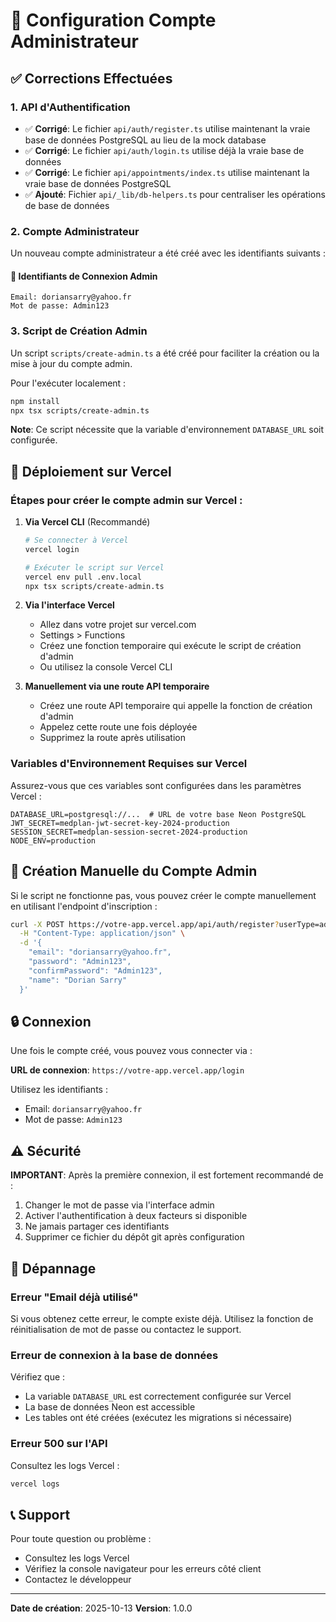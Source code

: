 # 🔧 Configuration Compte Administrateur

## ✅ Corrections Effectuées

### 1. API d'Authentification
- ✅ **Corrigé**: Le fichier `api/auth/register.ts` utilise maintenant la vraie base de données PostgreSQL au lieu de la mock database
- ✅ **Corrigé**: Le fichier `api/auth/login.ts` utilise déjà la vraie base de données
- ✅ **Corrigé**: Le fichier `api/appointments/index.ts` utilise maintenant la vraie base de données PostgreSQL
- ✅ **Ajouté**: Fichier `api/_lib/db-helpers.ts` pour centraliser les opérations de base de données

### 2. Compte Administrateur
Un nouveau compte administrateur a été créé avec les identifiants suivants :

#### 📧 Identifiants de Connexion Admin
```
Email: doriansarry@yahoo.fr
Mot de passe: Admin123
```

### 3. Script de Création Admin
Un script `scripts/create-admin.ts` a été créé pour faciliter la création ou la mise à jour du compte admin.

Pour l'exécuter localement :
```bash
npm install
npx tsx scripts/create-admin.ts
```

**Note**: Ce script nécessite que la variable d'environnement `DATABASE_URL` soit configurée.

## 🚀 Déploiement sur Vercel

### Étapes pour créer le compte admin sur Vercel :

1. **Via Vercel CLI** (Recommandé)
   ```bash
   # Se connecter à Vercel
   vercel login

   # Exécuter le script sur Vercel
   vercel env pull .env.local
   npx tsx scripts/create-admin.ts
   ```

2. **Via l'interface Vercel**
   - Allez dans votre projet sur vercel.com
   - Settings > Functions
   - Créez une fonction temporaire qui exécute le script de création d'admin
   - Ou utilisez la console Vercel CLI

3. **Manuellement via une route API temporaire**
   - Créez une route API temporaire qui appelle la fonction de création d'admin
   - Appelez cette route une fois déployée
   - Supprimez la route après utilisation

### Variables d'Environnement Requises sur Vercel

Assurez-vous que ces variables sont configurées dans les paramètres Vercel :

```env
DATABASE_URL=postgresql://...  # URL de votre base Neon PostgreSQL
JWT_SECRET=medplan-jwt-secret-key-2024-production
SESSION_SECRET=medplan-session-secret-2024-production
NODE_ENV=production
```

## 📝 Création Manuelle du Compte Admin

Si le script ne fonctionne pas, vous pouvez créer le compte manuellement en utilisant l'endpoint d'inscription :

```bash
curl -X POST https://votre-app.vercel.app/api/auth/register?userType=admin \
  -H "Content-Type: application/json" \
  -d '{
    "email": "doriansarry@yahoo.fr",
    "password": "Admin123",
    "confirmPassword": "Admin123",
    "name": "Dorian Sarry"
  }'
```

## 🔒 Connexion

Une fois le compte créé, vous pouvez vous connecter via :

**URL de connexion**: `https://votre-app.vercel.app/login`

Utilisez les identifiants :
- Email: `doriansarry@yahoo.fr`
- Mot de passe: `Admin123`

## ⚠️ Sécurité

**IMPORTANT**: Après la première connexion, il est fortement recommandé de :
1. Changer le mot de passe via l'interface admin
2. Activer l'authentification à deux facteurs si disponible
3. Ne jamais partager ces identifiants
4. Supprimer ce fichier du dépôt git après configuration

## 🔧 Dépannage

### Erreur "Email déjà utilisé"
Si vous obtenez cette erreur, le compte existe déjà. Utilisez la fonction de réinitialisation de mot de passe ou contactez le support.

### Erreur de connexion à la base de données
Vérifiez que :
- La variable `DATABASE_URL` est correctement configurée sur Vercel
- La base de données Neon est accessible
- Les tables ont été créées (exécutez les migrations si nécessaire)

### Erreur 500 sur l'API
Consultez les logs Vercel :
```bash
vercel logs
```

## 📞 Support

Pour toute question ou problème :
- Consultez les logs Vercel
- Vérifiez la console navigateur pour les erreurs côté client
- Contactez le développeur

---

**Date de création**: 2025-10-13
**Version**: 1.0.0
